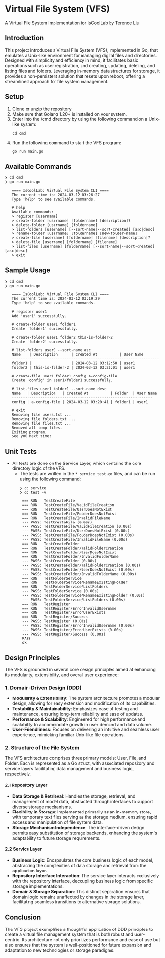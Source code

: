 # Virtual File System (VFS) 
A Virtual File System Implementation for IsCoolLab by Terence Liu 

## Introduction

This project introduces a Virtual File System (VFS), implemented in Go, that emulates a Unix-like environment for managing digital files and directories. Designed with simplicity and efficiency in mind, it facilitates basic operations such as user registration, and creating, updating, deleting, and listing files and folders. Leveraging in-memory data structures for storage, it provides a non-persistent solution that resets upon reboot, offering a streamlined approach for file system management.

## Setup

1) Clone or unzip the repository
2) Make sure that Golang 1.20+ is installed on your system.
3) Enter into the /cmd directory by using the following command on a Unix-like system:
    ```
    cd cmd
    ```
4) Run the following command to start the VFS program: 
    ```
    go run main.go
    ```

## Available Commands
   ```
   ❯ cd cmd
   ❯ go run main.go

      ==== IsCoolLab: Virtual File System CLI ====
      The current time is: 2024-03-12 03:26:27
      Type 'help' to see available commands.
      
      # help
      Available commands:
      > register [username]
      > create-folder [username] [foldername] [description]?
      > delete-folder [username] [foldername]
      > list-folders [username] [--sort-name|--sort-created] [asc|desc]
      > rename-folder [username] [foldername] [new-folder-name]
      > create-file [username] [foldername] [filename] [description]?
      > delete-file [username] [foldername] [filename]
      > list-files [username] [foldername] [--sort-name|--sort-created] [asc|desc]
      > exit
   ```
      

## Sample Usage

   ```
   ❯ cd cmd
   ❯ go run main.go
    
      ==== IsCoolLab: Virtual File System CLI ====
      The current time is: 2024-03-12 03:19:29
      Type 'help' to see available commands.
      
      # register user1
      Add 'user1' successfully.
      
      # create-folder user1 folder1
      Create 'folder1' successfully.
      
      # create-folder user1 folder2 this-is-folder-2
      Create 'folder2' successfully.
      
      # list-folders user1 --sort-name asc
      Name    | Description      | Created At          | User Name
      -------------------------------------------------------------------
      folder1 |                  | 2024-03-12 03:19:50 | user1
      folder2 | this-is-folder-2 | 2024-03-12 03:20:01 | user1
      
      # create-file user1 folder1 config a-config-file
      Create 'config' in user1/folder1 successfully.
      
      # list-files user1 folder1 --sort-name desc
      Name   | Description   | Created At          | Folder  | User Name
      ----------------------------------------------------------------
      config | a-config-file | 2024-03-12 03:20:41 | folder1 | user1
      
      # exit
      Removing file users.txt ...
      Removing file folders.txt ...
      Removing file files.txt ...
      Removed all temp files.
      Exiting program.
      See you next time!

   ```   

## Unit Tests

- All tests are done on the Service Layer, which contains the core directory logic of the VFS. 
  - The tests are written in the `*_service_test.go` files, and can be run using the following command:
    ```
    ❯ cd service
    ❯ go test -v
    
     === RUN   TestCreateFile
     === RUN   TestCreateFile/ValidFileCreation
     === RUN   TestCreateFile/UserDoesNotExist
     === RUN   TestCreateFile/FolderDoesNotExist
     === RUN   TestCreateFile/InvalidFileName
     --- PASS: TestCreateFile (0.00s)
     --- PASS: TestCreateFile/ValidFileCreation (0.00s)
     --- PASS: TestCreateFile/UserDoesNotExist (0.00s)
     --- PASS: TestCreateFile/FolderDoesNotExist (0.00s)
     --- PASS: TestCreateFile/InvalidFileName (0.00s)
     === RUN   TestCreateFolder
     === RUN   TestCreateFolder/ValidFolderCreation
     === RUN   TestCreateFolder/UserDoesNotExist
     === RUN   TestCreateFolder/InvalidFolderName
     --- PASS: TestCreateFolder (0.00s)
     --- PASS: TestCreateFolder/ValidFolderCreation (0.00s)
     --- PASS: TestCreateFolder/UserDoesNotExist (0.00s)
     --- PASS: TestCreateFolder/InvalidFolderName (0.00s)
     === RUN   TestFolderService
     === RUN   TestFolderService/RenameExistingFolder
     === RUN   TestFolderService/ListFolders
     --- PASS: TestFolderService (0.00s)
     --- PASS: TestFolderService/RenameExistingFolder (0.00s)
     --- PASS: TestFolderService/ListFolders (0.00s)
     === RUN   TestRegister
     === RUN   TestRegister/ErrorInvalidUsername
     === RUN   TestRegister/ErrorUserExists
     === RUN   TestRegister/Success
     --- PASS: TestRegister (0.00s)
     --- PASS: TestRegister/ErrorInvalidUsername (0.00s)
     --- PASS: TestRegister/ErrorUserExists (0.00s)
     --- PASS: TestRegister/Success (0.00s)
     PASS
     ok
    ```

## Design Principles

The VFS is grounded in several core design principles aimed at enhancing its modularity, extensibility, and overall user experience:

### 1. Domain-Driven Design (DDD)

- **Modularity & Extensibility**: The system architecture promotes a modular design, allowing for easy extension and modification of its capabilities.
- **Testability & Maintainability**: Emphasizes ease of testing and maintenance, ensuring long-term reliability and ease of updates.
- **Performance & Scalability**: Engineered for high performance and scalability to accommodate growth in user demand and data volume.
- **User-Friendliness**: Focuses on delivering an intuitive and seamless user experience, mimicking familiar Unix-like file operations.

### 2. Structure of the File System

The VFS architecture comprises three primary models: User, File, and Folder. Each is represented as a Go struct, with associated repository and service layers facilitating data management and business logic, respectively.

#### 2.1 Repository Layer

- **Data Storage & Retrieval**: Handles the storage, retrieval, and management of model data, abstracted through interfaces to support diverse storage mechanisms.
- **Flexibility in Storage**: Implemented primarily as an in-memory store, with temporary text files serving as the storage medium, ensuring rapid access and manipulation of file system data.
- **Storage Mechanism Independence**: The interface-driven design permits easy substitution of storage backends, enhancing the system's adaptability to future storage requirements.

#### 2.2 Service Layer

- **Business Logic**: Encapsulates the core business logic of each model, abstracting the complexities of data storage and retrieval from the application layer.
- **Repository Interface Interaction**: The service layer interacts exclusively with the repository interface, decoupling business logic from specific storage implementations.
- **Domain & Storage Separation**: This distinct separation ensures that domain logic remains unaffected by changes in the storage layer, facilitating seamless transitions to alternative storage solutions.

## Conclusion

The VFS project exemplifies a thoughtful application of DDD principles to create a virtual file management system that is both robust and user-centric. Its architecture not only prioritizes performance and ease of use but also ensures that the system is well-positioned for future expansion and adaptation to new technologies or storage paradigms.




    